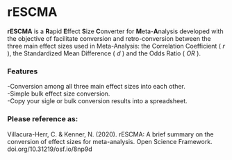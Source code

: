 # rESCMA

<b>rESCMA</b> is a <b>R</b>apid <b>E</b>ffect <b>S</b>ize <b>C</b>onverter for <b>M</b>eta-<b>A</b>nalysis developed with the objective of facilitate conversion and retro-conversion between the three main effect sizes used in Meta-Analysis: the Correlation Coefficient ( <i>r</i> ), the Standardized Mean Difference ( <i>d</i> ) and the Odds Ratio ( <i>OR</i> ).

### Features 
-Conversion among all three main effect sizes into each other.<br>-Simple bulk effect size conversion.<br>-Copy your sigle or bulk conversion results into a spreadsheet.

### Please reference as:
Villacura-Herr, C. & Kenner, N. (2020). rESCMA: A brief summary on the conversion of effect sizes for meta-analysis. Open Science Framework. doi.org/10.31219/osf.io/8np9d
